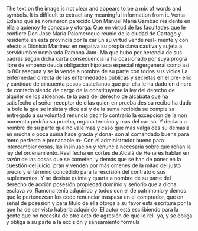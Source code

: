 The text on the image is not clear and appears to be a mix of words and symbols. It is difficult to extract any meaningful information from it.
Venta-Exlano
que se nominaron parecido Don Manuel Maria Gambao residente
en ella a quienoy fe conozco y otorga: Que en virtud de las
facultades que le confiere Don Jose Maria Palomereque reunio
de la ciudad de Cartago y residente en esta provincia por la car
En su virtud vende real- mente y con efecto a Dionisio Martínez en negativa su propia clava cautiva y sujeta a servidumbre nombrada Ramona Jam-
Ma que hubo por herencia de sus padres según dicha carta
consecuencia la ha ocasionado por suya progra libre de empeno
deuda obligación hipoteca especial nigergeneral como así lo
80r asegura y se la vende a nombre de su parte con todos sus vicios
La enfermedad directa de las enfermedades públicas y secretas en el pre- erio y cantidad de cincuenta pesos castellanos que por ella le ha dado en dinero de contado siendo de cargo de la constituyente la ley del derecho de alquiler de los aldeanos.
te la para del derecho de alcabata que ha satisfecho al señor
receptor de ellas quien en prueba des su recibo ha dado la bole
la que se insista y dice asi y de la suma recibida se compie
sa entregado a su voluntad renuncia decir lo contrario la excepcion
de la non numerata pedrña su prueba, organo termino y mas del ca- so. Y declara a nombre de su parte que no vale mas y caso que mas valga des su demasia en mucha o poca suma hace gracia y dona- son al comandado buena para mero perfecta e prenacable m-
Con el administrador bueno para intercambiar cosas, las insinuación y renuncia necesaria sobre que reñan la ley del ordenamiento. Real fecha en cortes de Alcalá de Henares hablan en razón de las cosas que se cometen, y demás que se han de poner en la cuestión del juicio.
pran y venden por más omenes de la mitad del justo precio y el término concedido para la rescisión del contrato o sus suplementos. Y se desiste quinta y quarta a nombre de su parte del derecho de acción posesión propiedad dominio y señorío que a dicha esclava
vo, Ramona tenía adquirido y todos con el de patrimonio y demos que le pertenezcan los cede renunciar traspasa en el comprador, que en señal de posesión y para título de ella otorga a su favor esta escritura por la que ha de ser visto haberla adquirido.
El autor está escribiendo para la gente que no necesita de otro acto de agresión de que lo rel- ya, y se obliga y obliga a su parte a la excisión y saneamiento
formula